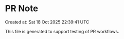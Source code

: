 # PR Note

Created at: Sat 18 Oct 2025 22:39:41 UTC

This file is generated to support testing of PR workflows.
